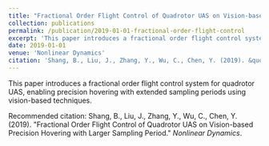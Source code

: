 ```yaml
---
title: "Fractional Order Flight Control of Quadrotor UAS on Vision-based Precision Hovering with Larger Sampling Period"
collection: publications
permalink: /publication/2019-01-01-fractional-order-flight-control
excerpt: 'This paper introduces a fractional order flight control system for quadrotor UAS, enabling precision hovering with extended sampling periods using vision-based techniques.'
date: 2019-01-01
venue: 'Nonlinear Dynamics'
citation: 'Shang, B., Liu, J., Zhang, Y., Wu, C., Chen, Y. (2019). &quot;Fractional Order Flight Control of Quadrotor UAS on Vision-based Precision Hovering with Larger Sampling Period.&quot; *Nonlinear Dynamics*.'
---
```

This paper introduces a fractional order flight control system for quadrotor UAS, enabling precision hovering with extended sampling periods using vision-based techniques.

Recommended citation: Shang, B., Liu, J., Zhang, Y., Wu, C., Chen, Y. (2019). "Fractional Order Flight Control of Quadrotor UAS on Vision-based Precision Hovering with Larger Sampling Period." *Nonlinear Dynamics*.